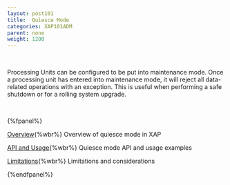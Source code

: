 ```yaml
---
layout: post101
title:  Quiesce Mode
categories: XAP101ADM
parent: none
weight: 1200
---
```


<br>

Processing Units can be configured to be put into maintenance mode. Once a processing unit has entered into maintenance mode, it will reject all data-related operations with an exception.
This is useful when performing a safe shutdown or for a rolling system upgrade.

<br>

{%fpanel%}

[Overview](./quiesce-overview.html){%wbr%}
Overview of quiesce mode in XAP

[API and Usage](./quiesce-pu-api.html){%wbr%}
Quiesce mode API and usage examples

[Limitations](./quiesce-limitations.html){%wbr%}
Limitations and considerations

{%endfpanel%}
